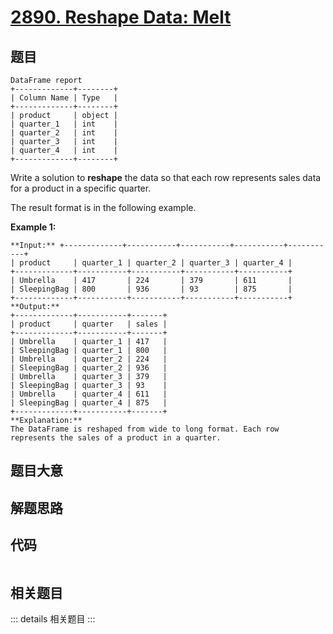 # [2890. Reshape Data: Melt](https://leetcode.com/problems/reshape-data-melt)

## 题目


    DataFrame report
    +-------------+--------+
    | Column Name | Type   |
    +-------------+--------+
    | product     | object |
    | quarter_1   | int    |
    | quarter_2   | int    |
    | quarter_3   | int    |
    | quarter_4   | int    |
    +-------------+--------+
    

Write a solution to **reshape** the data so that each row represents sales
data for a product in a specific quarter.

The result format is in the following example.



**Example 1:**

    
    
    **Input:** +-------------+-----------+-----------+-----------+-----------+
    | product     | quarter_1 | quarter_2 | quarter_3 | quarter_4 |
    +-------------+-----------+-----------+-----------+-----------+
    | Umbrella    | 417       | 224       | 379       | 611       |
    | SleepingBag | 800       | 936       | 93        | 875       |
    +-------------+-----------+-----------+-----------+-----------+
    **Output:**
    +-------------+-----------+-------+
    | product     | quarter   | sales |
    +-------------+-----------+-------+
    | Umbrella    | quarter_1 | 417   |
    | SleepingBag | quarter_1 | 800   |
    | Umbrella    | quarter_2 | 224   |
    | SleepingBag | quarter_2 | 936   |
    | Umbrella    | quarter_3 | 379   |
    | SleepingBag | quarter_3 | 93    |
    | Umbrella    | quarter_4 | 611   |
    | SleepingBag | quarter_4 | 875   |
    +-------------+-----------+-------+
    **Explanation:**
    The DataFrame is reshaped from wide to long format. Each row represents the sales of a product in a quarter.
    


## 题目大意

## 解题思路

## 代码

```javascript

```

## 相关题目

::: details 相关题目
:::
